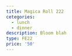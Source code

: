```yaml
---
title: Magica Roll 222
cetegories:
  - lunch
  - dinner
description: Bloom blah
type: FE22
price: '50'
---
```


